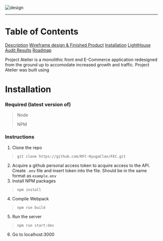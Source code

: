 <img alt='design' src='https://i.imgur.com/MiHRwo2.png'>

---
# Table of Contents

<a href="#Description">Description</a>
<a href="#Wireframe">Wireframe design & Finished Product</a>
<a href="#Instructions">Installation</a>
<a href="#Lighthouse">LightHouse Audit Results</a>
<a href="#Roadmap">Roadmap</a>

Project Atelier is a monolithic front end E-Commerce application redesigned from the ground up to accomodate increased growth and traffic. Project Atelier was built using 
# Installation

### Required (latest version of)
> Node
>
> NPM

### Instructions
1. Clone the repo
> `git clone https://github.com/RFC-HyugaClan/FEC.git`
2. Acquire a github personal access token to acquire access to the API. Create `.env` file and insert token into the file. Should be in the same format as `example.env`
3. Install NPM packages
> `npm install`
4. Compile Webpack
> `npm run build`
5. Run the server
> `npm run start:dev`
6. Go to localhost:3000
